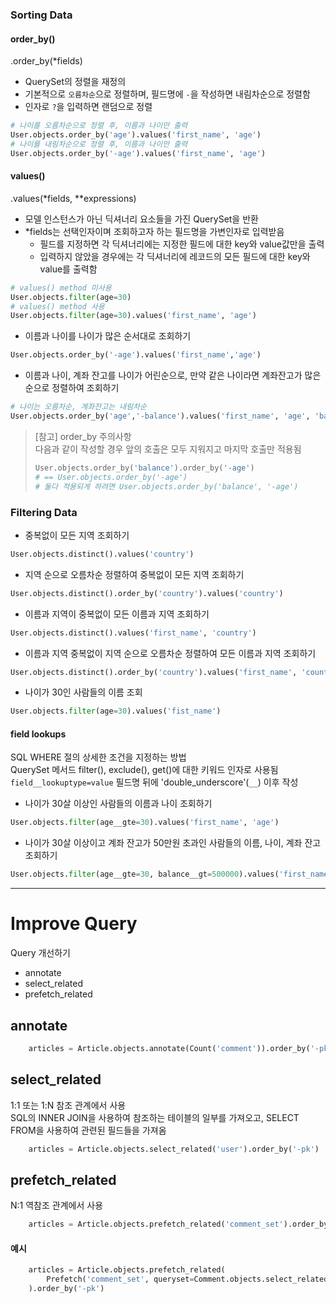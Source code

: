 ### Sorting Data
#### order_by()  
.order_by(*fields)  
- QuerySet의 정렬을 재정의  
- 기본적으로 `오름차순`으로 정렬하며, 필드명에 `-`을 작성하면 내림차순으로 정렬함  
- 인자로 `?`을 입력하면 랜덤으로 정렬  
```python
# 나이를 오름차순으로 정렬 후, 이름과 나이만 출력
User.objects.order_by('age').values('first_name', 'age')
# 나이를 내림차순으로 정렬 후, 이름과 나이만 출력
User.objects.order_by('-age').values('first_name', 'age')
```
#### values()
.values(*fields, **expressions)
- 모델 인스턴스가 아닌 딕셔너리 요소들을 가진 QuerySet을 반환
- *fields는 선택인자이며 조회하고자 하는 필드명을 가변인자로 입력받음  
    - 필드를 지정하면 각 딕셔너리에는 지정한 필드에 대한 key와 value값만을 출력
    - 입력하지 않았을 경우에는 각 딕셔너리에 레코드의 모든 필드에 대한 key와 value를 출력함
```python
# values() method 미사용
User.objects.filter(age=30)
# values() method 사용
User.objects.filter(age=30).values('first_name', 'age')
```
- 이름과 나이를 나이가 많은 순서대로 조회하기
```python
User.objects.order_by('-age').values('first_name','age')
```
- 이름과 나이, 계좌 잔고를 나이가 어린순으로, 만약 같은 나이라면 계좌잔고가 많은순으로 정렬하여 조회하기
```python
# 나이는 오름차순, 계좌잔고는 내림차순
User.objects.order_by('age','-balance').values('first_name', 'age', 'balance')
```

> [참고] order_by 주의사항  
다음과 같이 작성할 경우 앞의 호출은 모두 지워지고 마지막 호출만 적용됨 
> ```python
> User.objects.order_by('balance').order_by('-age')
> # == User.objects.order_by('-age')
> # 둘다 적용되게 하려면 User.objects.order_by('balance', '-age')
> ```

### Filtering Data
- 중복없이 모든 지역 조회하기
```python
User.objects.distinct().values('country')
```
- 지역 순으로 오름차순 정렬하여 중복없이 모든 지역 조회하기
```python
User.objects.distinct().order_by('country').values('country')
```
- 이름과 지역이 중복없이 모든 이름과 지역 조회하기
```python
User.objects.distinct().values('first_name', 'country')
```
- 이름과 지역 중복없이 지역 순으로 오름차순 정렬하여 모든 이름과 지역 조회하기
```python
User.objects.distinct().order_by('country').values('first_name', 'country')
```
- 나이가 30인 사람들의 이름 조회
```python
User.objects.filter(age=30).values('fist_name')
```
#### field lookups
SQL WHERE 절의 상세한 조건을 지정하는 방법    
QuerySet 메서드 filter(), exclude(), get()에 대한 키워드 인자로 사용됨  
`field__lookuptype=value` 필드명 뒤에 'double_underscore'(`__`) 이후 작성

- 나이가 30살 이상인 사람들의 이름과 나이 조회하기
```python
User.objects.filter(age__gte=30).values('first_name', 'age')
```
- 나이가 30살 이상이고 계좌 잔고가 50만원 초과인 사람들의 이름, 나이, 계좌 잔고 조회하기
```python
User.objects.filter(age__gte=30, balance__gt=500000).values('first_name', 'age', 'balance')
```

-------
# Improve Query
Query 개선하기 
- annotate
- select_related
- prefetch_related
## annotate
```python
    articles = Article.objects.annotate(Count('comment')).order_by('-pk')
```
## select_related
1:1 또는 1:N 참조 관계에서 사용  
SQL의 INNER JOIN을 사용하여 참조하는 테이블의 일부를 가져오고, SELECT FROM을 사용하여 관련된 필드들을 가져옴  
```python
    articles = Article.objects.select_related('user').order_by('-pk')
```

## prefetch_related
N:1 역참조 관계에서 사용 
```python
    articles = Article.objects.prefetch_related('comment_set').order_by('-pk')
```

#### 예시
```python
    articles = Article.objects.prefetch_related(
        Prefetch('comment_set', queryset=Comment.objects.select_related('user'))
    ).order_by('-pk')
```
